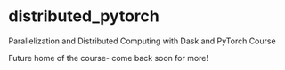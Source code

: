 # distributed_pytorch
Parallelization and Distributed Computing with Dask and PyTorch Course

Future home of the course- come back soon for more!